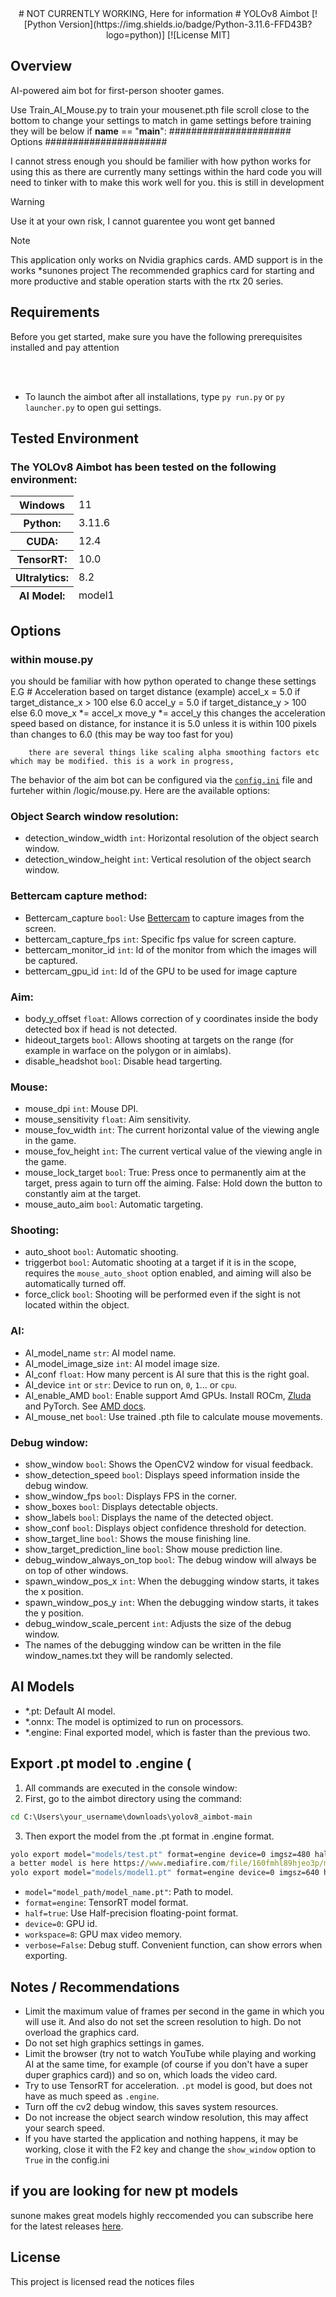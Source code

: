 <div align="center">
# NOT CURRENTLY WORKING, Here for information
# YOLOv8 Aimbot
[![Python Version](https://img.shields.io/badge/Python-3.11.6-FFD43B?logo=python)]
[![License MIT]

</div>

## Overview
 AI-powered aim bot for first-person shooter games.
 
 Use Train_AI_Mouse.py to train your mousenet.pth file scroll close to the bottom to change your settings to match in game settings before training
 they will be below
 if __name__ == "__main__":
    ###################### Options ######################

 
 I cannot stress enough you should be familier with how python works for using this as there are currently many settings within the hard code you will need to tinker with to make this work well for you.
 this is still in development
 

> [!WARNING]
> Use it at your own risk, I cannot guarentee you wont get banned

> [!NOTE] 
> This application only works on Nvidia graphics cards. AMD support is in the works *sunones project
> The recommended graphics card for starting and more productive and stable operation starts with the rtx 20 series.

## Requirements
Before you get started, make sure you have the following prerequisites installed and pay attention





<br></br>
- To launch the aimbot after all installations, type `py run.py` or `py launcher.py` to open gui settings.

## Tested Environment
### The YOLOv8 Aimbot has been tested on the following environment:
<table>
  <thead><tr><th>Windows</th><td>11</td></thead>
  <thead><tr><th>Python:</th><td>3.11.6</td></tr></thead>
  <thead><tr><th>CUDA:</th><td>12.4</td></tr></thead>
  <thead><tr><th>TensorRT:</th><td>10.0</td></tr></thead>
  <thead><tr><th>Ultralytics:</th><td>8.2</td></tr></thead>
  <thead><tr><th>AI Model:</th><td>model1</td></tr></thead>
</table>

## Options

### within mouse.py
you should be familiar with how python operated to change these settings 
E.G # Acceleration based on target distance (example)
        accel_x = 5.0 if target_distance_x > 100 else 6.0
        accel_y = 5.0 if target_distance_y > 100 else 6.0
        move_x *= accel_x
        move_y *= accel_y
        this changes the acceleration speed based on distance, for instance it is 5.0 unless it is within 100 pixels than changes to 6.0 (this may be way too fast for you)
        
        there are several things like scaling alpha smoothing factors etc which may be modified. this is a work in progress,


The behavior of the aim bot can be configured via the [`config.ini`](https://github.com/SunOner/yolov8_aimbot/blob/main/config.ini) file and furteher within /logic/mouse.py. Here are the available options:

### Object Search window resolution:
- detection_window_width `int`: Horizontal resolution of the object search window.
- detection_window_height `int`: Vertical resolution of the object search window.

### Bettercam capture method:
- Bettercam_capture `bool`: Use [Bettercam](https://github.com/RootKit-Org/BetterCam) to capture images from the screen.
- bettercam_capture_fps `int`: Specific fps value for screen capture.
- bettercam_monitor_id `int`: Id of the monitor from which the images will be captured.
- bettercam_gpu_id `int`: Id of the GPU to be used for image capture


### Aim:
- body_y_offset `float`: Allows correction of y coordinates inside the body detected box if head is not detected.
- hideout_targets `bool`: Allows shooting at targets on the range (for example in warface on the polygon or in aimlabs).
- disable_headshot `bool`: Disable head targerting.


### Mouse:
- mouse_dpi `int`: Mouse DPI.
- mouse_sensitivity  `float`: Aim sensitivity.
- mouse_fov_width  `int`: The current horizontal value of the viewing angle in the game.
- mouse_fov_height  `int`: The current vertical value of the viewing angle in the game.
- mouse_lock_target `bool`: True: Press once to permanently aim at the target, press again to turn off the aiming. False: Hold down the button to constantly aim at the target.
- mouse_auto_aim `bool`: Automatic targeting.


### Shooting:
- auto_shoot `bool`: Automatic shooting. 
- triggerbot `bool`: Automatic shooting at a target if it is in the scope, requires the `mouse_auto_shoot` option enabled, and aiming will also be automatically turned off.
- force_click `bool`: Shooting will be performed even if the sight is not located within the object.

### AI:
- AI_model_name `str`: AI model name.
- AI_model_image_size `int`: AI model image size.
- AI_conf `float`: How many percent is AI sure that this is the right goal.
- AI_device `int` or `str`: Device to run on, `0`, `1`... or `cpu`.
- AI_enable_AMD `bool`: Enable support Amd GPUs. Install ROCm, [Zluda](https://github.com/vosen/ZLUDA) and PyTorch. See [AMD docs](https://rocm.docs.amd.com/projects/install-on-windows/en/latest/how-to/install.html).
- AI_mouse_net `bool`: Use trained .pth file to calculate mouse movements.

### Debug window:
- show_window `bool`: Shows the OpenCV2 window for visual feedback.
- show_detection_speed `bool`: Displays speed information inside the debug window.
- show_window_fps `bool`: Displays FPS in the corner.
- show_boxes `bool`: Displays detectable objects.
- show_labels `bool`: Displays the name of the detected object.
- show_conf `bool`: Displays object confidence threshold for detection.
- show_target_line `bool`: Shows the mouse finishing line.
- show_target_prediction_line `bool`: Show mouse prediction line.
- debug_window_always_on_top `bool`: The debug window will always be on top of other windows.
- spawn_window_pos_x `int`: When the debugging window starts, it takes the x position.
- spawn_window_pos_y `int`: When the debugging window starts, it takes the y position.
- debug_window_scale_percent `int`: Adjusts the size of the debug window.
- The names of the debugging window can be written in the file window_names.txt they will be randomly selected.

## AI Models
- *.pt: Default AI model.
- *.onnx: The model is optimized to run on processors.
- *.engine: Final exported model, which is faster than the previous two.


## Export .pt model to .engine (
1. All commands are executed in the console window:
2. First, go to the aimbot directory using the command:
```cmd
cd C:\Users\your_username\downloads\yolov8_aimbot-main
```
3. Then export the model from the .pt format in .engine format.
```cmd
yolo export model="models/test.pt" format=engine device=0 imgsz=480 half=True
a better model is here https://www.mediafire.com/file/160fmhl89hjeo3p/model1.pt/file
yolo export model="models/model1.pt" format=engine device=0 imgsz=640 half=True

```
  - `model="model_path/model_name.pt"`: Path to model.
  - `format=engine`: TensorRT model format.
  - `half=true`: Use Half-precision floating-point format.
  - `device=0`: GPU id.
  - `workspace=8`: GPU max video memory.
  - `verbose=False`: Debug stuff. Convenient function, can show errors when exporting.

## Notes / Recommendations
- Limit the maximum value of frames per second in the game in which you will use it. And also do not set the screen resolution to high. Do not overload the graphics card.
- Do not set high graphics settings in games.
- Limit the browser (try not to watch YouTube while playing and working AI at the same time, for example (of course if you don't have a super duper graphics card)) and so on, which loads the video card.
- Try to use TensorRT for acceleration. `.pt` model is good, but does not have as much speed as `.engine`.
- Turn off the cv2 debug window, this saves system resources.
- Do not increase the object search window resolution, this may affect your search speed.
- If you have started the application and nothing happens, it may be working, close it with the F2 key and change the `show_window` option to `True` in the config.ini

## if you are looking for new pt models
sunone makes great models highly reccomended you can subscribe here for the latest releases [here](https://boosty.to/sunone).

## License
This project is licensed read the notices files
